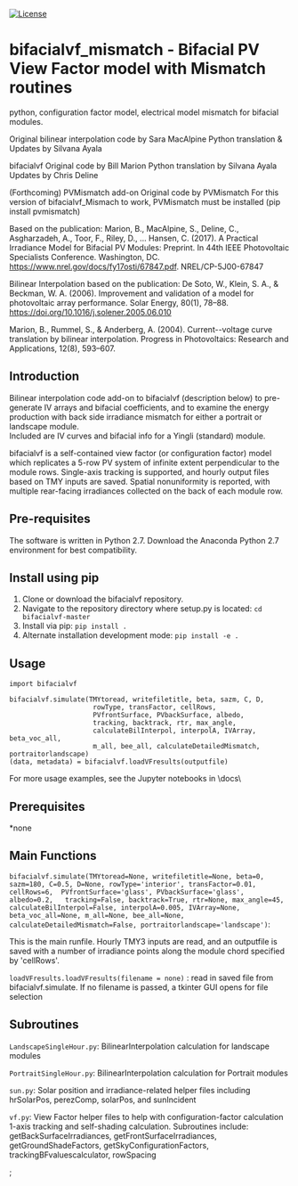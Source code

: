 [![License](https://img.shields.io/badge/License-BSD%203--Clause-blue.svg)](https://opensource.org/licenses/BSD-3-Clause)

# bifacialvf_mismatch - Bifacial PV View Factor model with Mismatch routines
python, configuration factor model, electrical model mismatch for bifacial modules.

Original bilinear interpolation code by Sara MacAlpine
Python translation & Updates by Silvana Ayala

bifacialvf
Original code by Bill Marion
Python translation by Silvana Ayala
Updates by Chris Deline

(Forthcoming) PVMismatch add-on
Original code by PVMismatch
For this version of bifacialvf_Mismach to work, PVMismatch must be installed (pip install pvmismatch)

Based on the publication:
Marion, B., MacAlpine, S., Deline, C., Asgharzadeh, A., Toor, F., Riley, D., … Hansen, C. (2017). A Practical Irradiance Model for Bifacial PV Modules: Preprint. In 44th IEEE Photovoltaic Specialists Conference. Washington, DC. https://www.nrel.gov/docs/fy17osti/67847.pdf. NREL/CP-5J00-67847

Bilinear Interpolation based on the publication:
De Soto, W., Klein, S. A., & Beckman, W. A. (2006). Improvement and validation of a model for photovoltaic array performance. Solar Energy, 80(1), 78–88. https://doi.org/10.1016/j.solener.2005.06.010

Marion, B., Rummel, S., & Anderberg, A. (2004). Current--voltage curve translation by bilinear interpolation. Progress in Photovoltaics: Research and Applications, 12(8), 593–607.


## Introduction

Bilinear interpolation code add-on to bifacialvf (description below) to pre-generate IV arrays and bifacial coefficients, and to examine the energy production with back side irradiance mismatch for either a portrait or landscape module.   
Included are IV curves and bifacial info for a Yingli (standard) module. 

bifacialvf is a self-contained view factor (or configuration factor)
model which replicates a 5-row PV system of infinite extent perpendicular to the module rows. 
Single-axis tracking is supported, and hourly output files based on TMY inputs 
are saved.  Spatial nonuniformity is reported, with multiple rear-facing irradiances collected
on the back of each module row.

## Pre-requisites
The software is written in Python 2.7. Download the Anaconda Python 2.7 environment for best compatibility.

## Install using pip

1. Clone or download the bifacialvf repository.
2. Navigate to the repository directory where setup.py is located: `cd bifacialvf-master`
3. Install via pip: `pip install .`
4. Alternate installation development mode: `pip install -e .`

## Usage

```
import bifacialvf

bifacialvf.simulate(TMYtoread, writefiletitle, beta, sazm, C, D, 
                     rowType, transFactor, cellRows, 
                     PVfrontSurface, PVbackSurface, albedo, 
                     tracking, backtrack, rtr, max_angle,
                     calculateBilInterpol, interpolA, IVArray, beta_voc_all,
                     m_all, bee_all, calculateDetailedMismatch, portraitorlandscape)
(data, metadata) = bifacialvf.loadVFresults(outputfile)
```
For more usage examples, see the Jupyter notebooks in \docs\

## Prerequisites

*none


## Main Functions
`bifacialvf.simulate(TMYtoread=None, writefiletitle=None, beta=0, sazm=180, C=0.5, D=None,
             rowType='interior', transFactor=0.01, cellRows=6, 
             PVfrontSurface='glass', PVbackSurface='glass', albedo=0.2,  
             tracking=False, backtrack=True, rtr=None, max_angle=45,
             calculateBilInterpol=False, interpolA=0.005, IVArray=None, beta_voc_all=None,
             m_all=None, bee_all=None, calculateDetailedMismatch=False, portraitorlandscape='landscape')`:  

This is the main runfile.  Hourly TMY3 inputs are read, and an outputfile is saved with
a number of irradiance points along the module chord specified by 'cellRows'.


`loadVFresults.loadVFresults(filename = none)` : 
read in saved file from bifacialvf.simulate.  If no filename is passed, a tkinter GUI opens for file selection

## Subroutines

`LandscapeSingleHour.py`: 
BilinearInterpolation calculation for landscape modules

`PortraitSingleHour.py`: 
BilinearInterpolation calculation for Portrait modules 

`sun.py`: 
Solar position and irradiance-related helper files including
hrSolarPos, perezComp, solarPos, and sunIncident

`vf.py`:
View Factor helper files to help with configuration-factor calculation
1-axis tracking and self-shading calculation.
Subroutines include:
getBackSurfaceIrradiances, getFrontSurfaceIrradiances, getGroundShadeFactors,
getSkyConfigurationFactors, trackingBFvaluescalculator, rowSpacing

;
